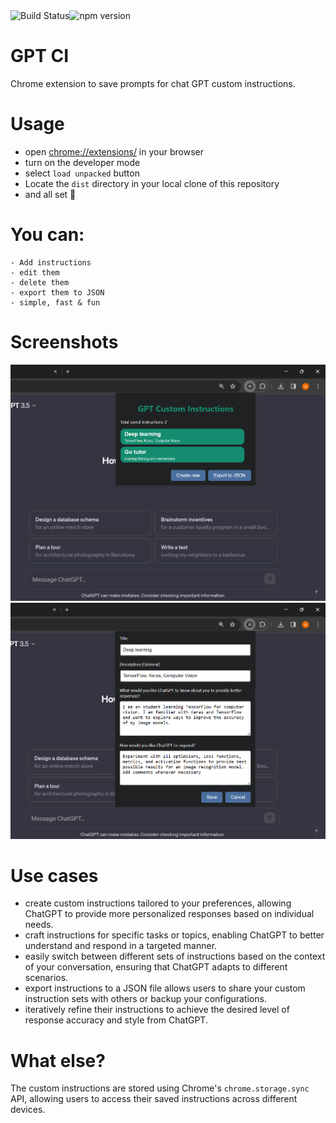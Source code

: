 <div style="display: flex; align-items: center;">
    <img src="https://img.shields.io/badge/build-passing-brightgreen" alt="Build Status">
    <img src="https://img.shields.io/npm/v/package-name" alt="npm version">
</div>

# GPT CI

Chrome extension to save prompts for chat GPT custom instructions.

# Usage

- open [chrome://extensions/](chrome://extensions/) in your browser
- turn on the developer mode
- select `load unpacked` button
- Locate the `dist` directory in your local clone of this repository
- and all set 🤗

# You can:

    - Add instructions
    - edit them
    - delete them
    - export them to JSON
    - simple, fast & fun

# Screenshots

![Popup Window](assets/main.png)
![Custom Instruction](assets/inst.png)

# Use cases

- create custom instructions tailored to your preferences, allowing ChatGPT to provide more personalized responses based on individual needs.
- craft instructions for specific tasks or topics, enabling ChatGPT to better understand and respond in a targeted manner.
- easily switch between different sets of instructions based on the context of your conversation, ensuring that ChatGPT adapts to different scenarios.
- export instructions to a JSON file allows users to share your custom instruction sets with others or backup your configurations.
- iteratively refine their instructions to achieve the desired level of response accuracy and style from ChatGPT.

# What else?

The custom instructions are stored using Chrome's `chrome.storage.sync` API, allowing users to access their saved instructions across different devices.
